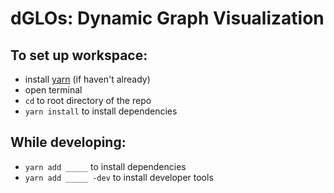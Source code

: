 # dGLOs: Dynamic Graph Visualization

## To set up workspace:
- install [yarn](https://yarnpkg.com) (if haven't already)
- open terminal
- `cd` to root directory of the repo
- `yarn install` to install dependencies

## While developing:
- `yarn add _____` to install dependencies
- `yarn add _____ -dev` to install developer tools
